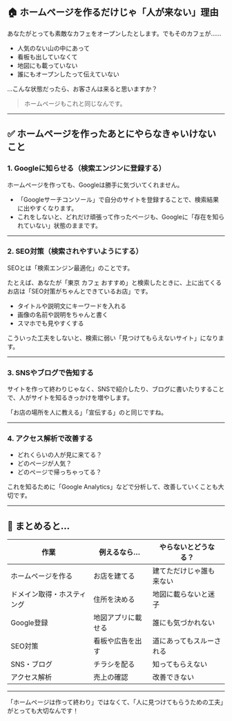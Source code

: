 ## 🏠 ホームページを作るだけじゃ「人が来ない」理由

あなたがとっても素敵なカフェをオープンしたとします。でもそのカフェが……

- 人気のない山の中にあって
- 看板も出していなくて
- 地図にも載っていない
- 誰にもオープンしたって伝えていない

…こんな状態だったら、お客さんは来ると思いますか？

> ホームページもこれと同じなんです。

---

## ✅ ホームページを作ったあとに**やらなきゃいけないこと**

### 1. **Googleに知らせる（検索エンジンに登録する）**
ホームページを作っても、Googleは勝手に気づいてくれません。

- 「Googleサーチコンソール」で自分のサイトを登録することで、検索結果に出やすくなります。
- これをしないと、どれだけ頑張って作ったページも、Googleに「存在を知られていない」状態のままです。

---

### 2. **SEO対策（検索されやすいようにする）**
SEOとは「検索エンジン最適化」のことです。

たとえば、あなたが「東京 カフェ おすすめ」と検索したときに、上に出てくるお店は「SEO対策がちゃんとできているお店」です。

- タイトルや説明文にキーワードを入れる
- 画像の名前や説明をちゃんと書く
- スマホでも見やすくする

こういった工夫をしないと、検索に弱い「見つけてもらえないサイト」になります。

---

### 3. **SNSやブログで告知する**
サイトを作って終わりじゃなく、SNSで紹介したり、ブログに書いたりすることで、人がサイトを知るきっかけを増やします。

「お店の場所を人に教える」「宣伝する」のと同じですね。

---

### 4. **アクセス解析で改善する**
- どれくらいの人が見に来てる？
- どのページが人気？
- どのページで帰っちゃってる？

これを知るために「Google Analytics」などで分析して、改善していくことも大切です。

---

## 🔁 まとめると…

| 作業 | 例えるなら… | やらないとどうなる？ |
|------|---------------|------------------------|
| ホームページを作る | お店を建てる | 建てただけじゃ誰も来ない |
| ドメイン取得・ホスティング | 住所を決める | 地図に載らないと迷子 |
| Google登録 | 地図アプリに載せる | 誰にも気づかれない |
| SEO対策 | 看板や広告を出す | 道にあってもスルーされる |
| SNS・ブログ | チラシを配る | 知ってもらえない |
| アクセス解析 | 売上の確認 | 改善できない |

---

「ホームページは作って終わり」ではなくて、「人に見つけてもらうための工夫」がとっても大切なんです！

